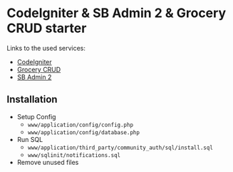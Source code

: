 # CodeIgniter & SB Admin 2 & Grocery CRUD starter

Links to the used services:

* [CodeIgniter](https://github.com/bcit-ci/CodeIgniter)
* [Grocery CRUD](https://github.com/scoumbourdis/grocery-crud)
* [SB Admin 2](https://github.com/BlackrockDigital/startbootstrap-sb-admin-2)

## Installation

* Setup Config
  * `www/application/config/config.php`
  * `www/application/config/database.php`
* Run SQL
  * `www/application/third_party/community_auth/sql/install.sql`
  * `www/sqlinit/notifications.sql`
* Remove unused files
